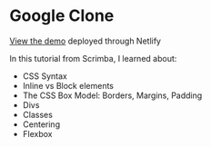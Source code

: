# Google Clone

[View the demo](https://jt-google-homepage-clone.netlify.app/) deployed through Netlify

In this tutorial from Scrimba, I learned about:

- CSS Syntax
- Inline vs Block elements
- The CSS Box Model: Borders, Margins, Padding
- Divs
- Classes
- Centering
- Flexbox

